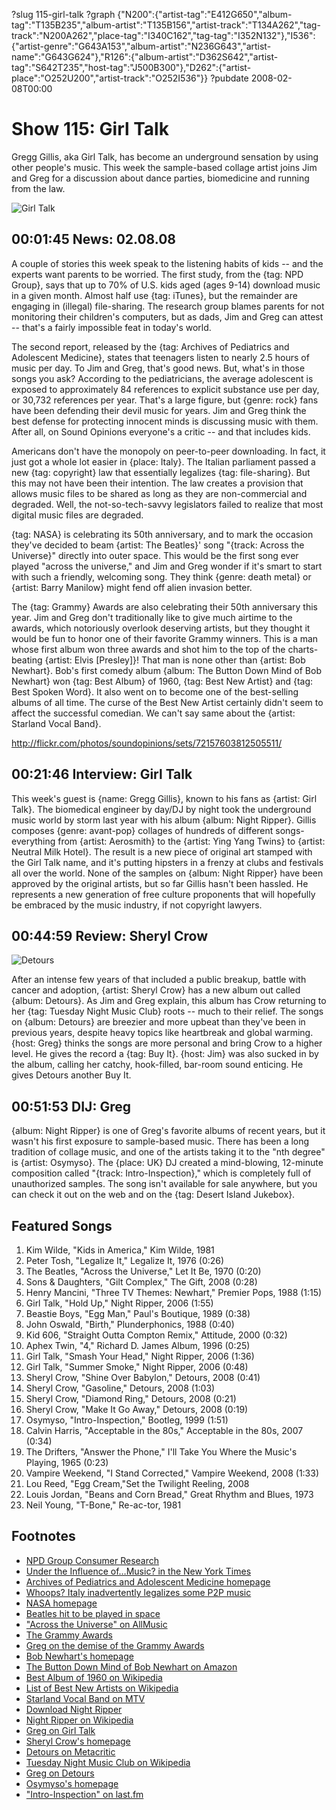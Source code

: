 ?slug 115-girl-talk
?graph {"N200":{"artist-tag":"E412G650","album-tag":"T135B235","album-artist":"T135B156","artist-track":"T134A262","tag-track":"N200A262","place-tag":"I340C162","tag-tag":"I352N132"},"I536":{"artist-genre":"G643A153","album-artist":"N236G643","artist-name":"G643G624"},"R126":{"album-artist":"D362S642","artist-tag":"S642T235","host-tag":"J500B300"},"D262":{"artist-place":"O252U200","artist-track":"O252I536"}}
?pubdate 2008-02-08T00:00

# Show 115: Girl Talk
Gregg Gillis, aka Girl Talk, has become an underground sensation by using other people's music. This week the sample-based collage artist joins Jim and Greg for a discussion about dance parties, biomedicine and running from the law.

![Girl Talk](http://static.soundopinions.org/images/2008/girltalk.jpg)

## 00:01:45 News: 02.08.08
A couple of stories this week speak to the listening habits of kids -- and the experts want parents to be worried. The first study, from the {tag: NPD Group}, says that up to 70% of U.S. kids aged (ages 9-14) download music in a given month. Almost half use {tag: iTunes}, but the remainder are engaging in (illegal) file-sharing. The research group blames parents for not monitoring their children's computers, but as dads, Jim and Greg can attest -- that's a fairly impossible feat in today's world. 

The second report, released by the {tag: Archives of Pediatrics and Adolescent Medicine}, states that teenagers listen to nearly 2.5 hours of music per day. To Jim and Greg, that's good news. But, what's in those songs you ask? According to the pediatricians, the average adolescent is exposed to approximately 84 references to explicit substance use per day, or 30,732 references per year. That's a large figure, but {genre: rock} fans have been defending their devil music for years. Jim and Greg think the best defense for protecting innocent minds is discussing music with them. After all, on Sound Opinions everyone's a critic -- and that includes kids.

Americans don't have the monopoly on peer-to-peer downloading. In fact, it just got a whole lot easier in {place: Italy}. The Italian parliament passed a new {tag: copyright} law that essentially legalizes {tag: file-sharing}. But this may not have been their intention. The law creates a provision that allows music files to be shared as long as they are non-commercial and degraded. Well, the not-so-tech-savvy legislators failed to realize that most digital music files are degraded.

{tag: NASA} is celebrating its 50th anniversary, and to mark the occasion they've decided to beam {artist: The Beatles}' song "{track: Across the Universe}" directly into outer space. This would be the first song ever played "across the universe," and Jim and Greg wonder if it's smart to start with such a friendly, welcoming song. They think {genre: death metal} or {artist: Barry Manilow} might fend off alien invasion better.

The {tag: Grammy} Awards are also celebrating their 50th anniversary this year. Jim and Greg don't traditionally like to give much airtime to the awards, which notoriously overlook deserving artists, but they thought it would be fun to honor one of their favorite Grammy winners. This is a man whose first album won three awards and shot him to the top of the charts-beating {artist: Elvis [Presley]}! That man is none other than {artist: Bob Newhart}. Bob's first comedy album {album: The Button Down Mind of Bob Newhart} won {tag: Best Album} of 1960, {tag: Best New Artist} and {tag: Best Spoken Word}. It also went on to become one of the best-selling albums of all time. The curse of the Best New Artist certainly didn't seem to affect the successful comedian. We can't say same about the {artist: Starland Vocal Band}.

http://flickr.com/photos/soundopinions/sets/72157603812505511/

## 00:21:46 Interview: Girl Talk
This week's guest is {name: Gregg Gillis}, known to his fans as {artist: Girl Talk}. The biomedical engineer by day/DJ by night took the underground music world by storm last year with his album {album: Night Ripper}. Gillis composes {genre: avant-pop} collages of hundreds of different songs-everything from {artist: Aerosmith} to the {artist: Ying Yang Twins} to {artist: Neutral Milk Hotel}. The result is a new piece of original art stamped with the Girl Talk name, and it's putting hipsters in a frenzy at clubs and festivals all over the world. None of the samples on {album: Night Ripper} have been approved by the original artists, but so far Gillis hasn't been hassled. He represents a new generation of free culture proponents that will hopefully be embraced by the music industry, if not copyright lawyers.

## 00:44:59 Review: Sheryl Crow
![Detours](http://is1.mzstatic.com/image/thumb/Music3/v4/20/7e/14/207e14d5-4aa3-5820-14ff-b7ce83927888/dj.cjiwyyqt.jpg/600x600bb-85.jpg "58757/272737421")

After an intense few years of that included a public breakup, battle with cancer and adoption, {artist: Sheryl Crow} has a new album out called {album: Detours}. As Jim and Greg explain, this album has Crow returning to her {tag: Tuesday Night Music Club} roots -- much to their relief. The songs on {album: Detours} are breezier and more upbeat than they've been in previous years, despite heavy topics like heartbreak and global warming. {host: Greg} thinks the songs are more personal and bring Crow to a higher level. He gives the record a {tag: Buy It}. {host: Jim} was also sucked in by the album, calling her catchy, hook-filled, bar-room sound enticing. He gives Detours another Buy It.

## 00:51:53 DIJ: Greg
{album: Night Ripper} is one of Greg's favorite albums of recent years, but it wasn't his first exposure to sample-based music. There has been a long tradition of collage music, and one of the artists taking it to the "nth degree" is {artist: Osymyso}. The {place: UK} DJ created a mind-blowing, 12-minute composition called "{track: Intro-Inspection}," which is completely full of unauthorized samples. The song isn't available for sale anywhere, but you can check it out on the web and on the {tag: Desert Island Jukebox}.

## Featured Songs
1. Kim Wilde, "Kids in America," Kim Wilde, 1981
2. Peter Tosh, "Legalize It," Legalize It, 1976 (0:26)
3. The Beatles, "Across the Universe," Let It Be, 1970 (0:20)
4. Sons & Daughters, "Gilt Complex," The Gift, 2008 (0:28)
5. Henry Mancini, "Three TV Themes: Newhart," Premier Pops, 1988 (1:15)
6. Girl Talk, "Hold Up," Night Ripper, 2006 (1:55)
7. Beastie Boys, "Egg Man," Paul's Boutique, 1989 (0:38)
8. John Oswald, "Birth," Plunderphonics, 1988 (0:40)
9. Kid 606, "Straight Outta Compton Remix," Attitude, 2000 (0:32)
10. Aphex Twin, "4," Richard D. James Album, 1996 (0:25)
11. Girl Talk, "Smash Your Head," Night Ripper, 2006 (1:36)
12. Girl Talk, "Summer Smoke," Night Ripper, 2006 (0:48)
13. Sheryl Crow, "Shine Over Babylon," Detours, 2008 (0:41)
14. Sheryl Crow, "Gasoline," Detours, 2008 (1:03)
15. Sheryl Crow, "Diamond Ring," Detours, 2008 (0:21)
16. Sheryl Crow, "Make It Go Away," Detours, 2008 (0:19)
17. Osymyso, "Intro-Inspection," Bootleg, 1999 (1:51)
18. Calvin Harris, "Acceptable in the 80s," Acceptable in the 80s, 2007 (0:34)
19. The Drifters, "Answer the Phone," I'll Take You Where the Music's Playing, 1965 (0:23)
20. Vampire Weekend, "I Stand Corrected," Vampire Weekend, 2008 (1:33)
21. Lou Reed, "Egg Cream,"Set the Twilight Reeling, 2008
22. Louis Jordan, "Beans and Corn Bread," Great Rhythm and Blues, 1973
23. Neil Young, "T-Bone," Re-ac-tor, 1981

## Footnotes
- [NPD Group Consumer Research](http://www.npd.com/corpServlet?nextpage=corp_welcome.html)
- [Under the Influence of…Music? in the New York Times](http://well.blogs.nytimes.com/2008/02/05/under-the-influence-ofmusic/)
- [Archives of Pediatrics and Adolescent Medicine homepage](http://archpedi.ama-assn.org/)
- [Whoops? Italy inadvertently legalizes some P2P music](http://arstechnica.com/news.ars/post/20080201-whoopsitaly-inadvertently-legalizes-some-p2p-music.html)
- [NASA homepage](http://www.nasa.gov/)
- [Beatles hit to be played in space](http://news.bbc.co.uk/2/hi/entertainment/7221667.stm)
- ["Across the Universe" on AllMusic](http://www.allmusic.com/cg/amg.dll?p=amg&sql=33:jifexq8rldke)
- [The Grammy Awards](http://www.grammy.com/)
- [Greg on the demise of the Grammy Awards](http://leisureblogs.chicagotribune.com/turn_it_up/2008/02/in-an-era-witho.html#more)
- [Bob Newhart's homepage](http://www.bobnewhart.com/)
- [The Button Down Mind of Bob Newhart on Amazon](http://www.amazon.com/Button-Down-Mind-Bob-Newhart/dp/B000002MSU)
- [Best Album of 1960 on Wikipedia](http://en.wikipedia.org/wiki/Grammy_Awards_of_1961)
- [List of Best New Artists on Wikipedia](http://en.wikipedia.org/wiki/Grammy_Award_for_Best_New_Artist)
- [Starland Vocal Band on MTV](http://www.mtv.com/artists/starland-vocal-band/)
- [Download Night Ripper](http://illegal-art.net/girltalk/)
- [Night Ripper on Wikipedia](http://en.wikipedia.org/wiki/Night_Ripper)
- [Greg on Girl Talk](http://leisureblogs.chicagotribune.com/turn_it_up/2008/01/girl-talks-greg.html)
- [Sheryl Crow's homepage](http://www.sherylcrow.com/)
- [Detours on Metacritic](http://www.metacritic.com/music/artists/crowsheryl/detours?q=sheryl%20crow)
- [Tuesday Night Music Club on Wikipedia](http://en.wikipedia.org/wiki/Tuesday_Night_Music_Club)
- [Greg on Detours](http://leisureblogs.chicagotribune.com/turn_it_up/2008/02/sheryl-crow-tak.html#more)
- [Osymyso's homepage](http://www.osymyso.com/)
- ["Intro-Inspection" on last.fm](http://www.last.fm/music/Osymyso/_/Intro-Inspection)
